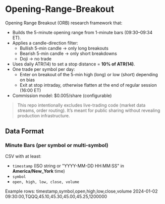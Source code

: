 # Opening-Range-Breakout

Opening Range Breakout (ORB) research framework that:
- Builds the 5-minute opening range from 1-minute bars (09:30–09:34 ET).
- Applies a candle-direction filter:
  - Bullish 5-min candle → only long breakouts
  - Bearish 5-min candle → only short breakdowns
  - Doji → no trade
- Uses daily ATR(14) to set a stop distance = **10% of ATR(14)**.
- One trade per symbol per day:
  - Enter on breakout of the 5-min high (long) or low (short) depending on bias
  - Exit at stop intraday, otherwise flatten at the end of regular session (16:00 ET)
- Commission model: $0.005/share (configurable)

> This repo intentionally excludes live-trading code (market data streams, order routing). It’s meant for public sharing without revealing production infrastructure.

## Data Format

### Minute Bars (per symbol or multi-symbol)
CSV with at least:
- `timestamp` (ISO string or "YYYY-MM-DD HH:MM:SS" in **America/New_York** time)
- `symbol`
- `open, high, low, close, volume`

Example rows:
timestamp,symbol,open,high,low,close,volume
2024-01-02 09:30:00,TQQQ,45.10,45.30,45.00,45.25,1200000
